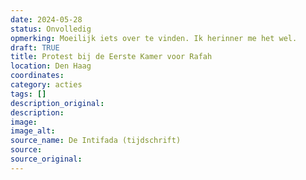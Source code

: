 ```yaml
---
date: 2024-05-28
status: Onvolledig
opmerking: Moeilijk iets over te vinden. Ik herinner me het wel.
draft: TRUE
title: Protest bij de Eerste Kamer voor Rafah
location: Den Haag
coordinates: 
category: acties
tags: []
description_original: 
description: 
image: 
image_alt: 
source_name: De Intifada (tijdschrift)
source: 
source_original: 
---
```

